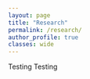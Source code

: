 ```yaml
---
layout: page
title: "Research"
permalink: /research/
author_profile: true
classes: wide
---
```


Testing Testing